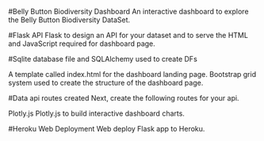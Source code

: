 #Belly Button Biodiversity Dashboard
An interactive dashboard to explore the Belly Button Biodiversity DataSet.

#Flask API
Flask to design an API for your dataset and to serve the HTML and JavaScript required for dashboard page.

#Sqlite database file and SQLAlchemy used to create DFs

A template called index.html for the dashboard landing page. Bootstrap grid system used to create the structure of the dashboard page.

#Data api routes created Next, create the following routes for your api.

Plotly.js
Plotly.js to build interactive dashboard charts.


#Heroku Web Deployment
Web deploy Flask app to Heroku.


